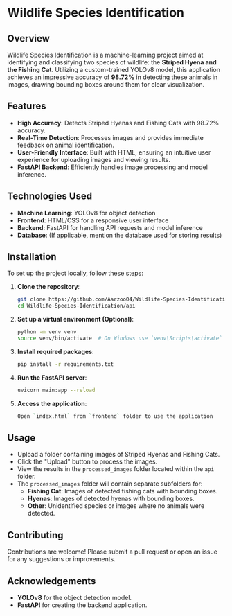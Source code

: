 # Wildlife Species Identification

## Overview
Wildlife Species Identification is a machine-learning project aimed at identifying and classifying two species of wildlife: the **Striped Hyena and the Fishing Cat**. Utilizing a custom-trained YOLOv8 model, this application achieves an impressive accuracy of **98.72%** in detecting these animals in images, drawing bounding boxes around them for clear visualization.

## Features
- **High Accuracy**: Detects Striped Hyenas and Fishing Cats with 98.72% accuracy.
- **Real-Time Detection**: Processes images and provides immediate feedback on animal identification.
- **User-Friendly Interface**: Built with HTML, ensuring an intuitive user experience for uploading images and viewing results.
- **FastAPI Backend**: Efficiently handles image processing and model inference.

## Technologies Used
- **Machine Learning**: YOLOv8 for object detection
- **Frontend**: HTML/CSS for a responsive user interface
- **Backend**: FastAPI for handling API requests and model inference
- **Database**: (If applicable, mention the database used for storing results)

## Installation
To set up the project locally, follow these steps:

1. **Clone the repository**:
   ```bash
   git clone https://github.com/Aarzoo04/Wildlife-Species-Identification.git
   cd Wildlife-Species-Identification/api
2. **Set up a virtual environment (Optional)**:
   ```bash
   python -m venv venv
   source venv/bin/activate  # On Windows use `venv\Scripts\activate`
3. **Install required packages**:
   ```bash
   pip install -r requirements.txt
4. **Run the FastAPI server**:
   ```bash
   uvicorn main:app --reload
5. **Access the application**:
   ```bash
   Open `index.html` from `frontend` folder to use the application

## Usage

- Upload a folder containing images of Striped Hyenas and Fishing Cats.
- Click the "Upload" button to process the images.
- View the results in the `processed_images` folder located within the `api` folder.
- The `processed_images` folder will contain separate subfolders for:
  - **Fishing Cat**: Images of detected fishing cats with bounding boxes.
  - **Hyenas**: Images of detected hyenas with bounding boxes.
  - **Other**: Unidentified species or images where no animals were detected.

## Contributing
Contributions are welcome! Please submit a pull request or open an issue for any suggestions or improvements.
## Acknowledgements

- **YOLOv8** for the object detection model.
- **FastAPI** for creating the backend application.
